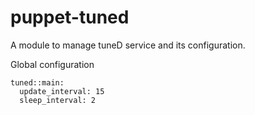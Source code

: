 # puppet-tuned

A module to manage tuneD service and its configuration.

Global configuration

```
tuned::main:
  update_interval: 15
  sleep_interval: 2
```

